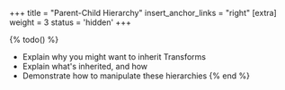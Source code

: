 +++
title = "Parent-Child Hierarchy"
insert_anchor_links = "right"
[extra]
weight = 3
status = 'hidden'
+++

{% todo() %}

* Explain why you might want to inherit Transforms
* Explain what's inherited, and how
* Demonstrate how to manipulate these hierarchies
{% end %}
